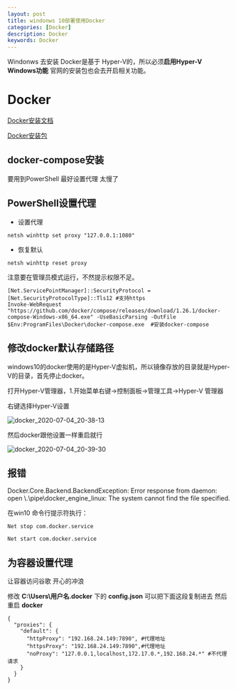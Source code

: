 ```yaml
---
layout: post
title: windonws 10部署使用Docker
categories: [Docker]
description: Docker
keywords: Docker
---
```


Windonws 去安装 Docker是基于 Hyper-V的，所以必须**启用Hyper-V Windows功能** 官网的安装包也会去开启相关功能。

# Docker

[Docker安装文档](https://docs.docker.com/compose/install/)

[Docker安装包](https://download.docker.com/win/stable/Docker%20Desktop%20Installer.exe)

## docker-compose安装

要用到PowerShell 最好设置代理 太慢了

## PowerShell设置代理

- 设置代理

```
netsh winhttp set proxy "127.0.0.1:1080" 
```

- 恢复默认

```
netsh winhttp reset proxy
```

注意要在管理员模式运行，不然提示权限不足。

```shell
[Net.ServicePointManager]::SecurityProtocol = [Net.SecurityProtocolType]::Tls12 #支持https
Invoke-WebRequest "https://github.com/docker/compose/releases/download/1.26.1/docker-compose-Windows-x86_64.exe" -UseBasicParsing -OutFile $Env:ProgramFiles\Docker\docker-compose.exe  #安装docker-compose
```

## 修改docker默认存储路径

windows10的docker使用的是Hyper-V虚拟机，所以镜像存放的目录就是Hyper-V的目录，首先停止docker。

打开Hyper-V管理器，1.开始菜单右键->控制面板->管理工具->Hyper-V 管理器

右键选择Hyper-V设置

![docker_2020-07-04_20-38-13](https://i.opsta.cn/docker/docker_2020-07-04_20-38-13.png)

然后docker跟他设置一样重启就行

![docker_2020-07-04_20-39-30](https://i.opsta.cn/docker/docker_2020-07-04_20-39-30.png)

## 报错

Docker.Core.Backend.BackendException:
Error response from daemon: open \\.\pipe\docker_engine_linux: The system cannot find the file specified.

在win10 命令行提示符执行：

```shell
Net stop com.docker.service

Net start com.docker.service
```

## 为容器设置代理

让容器访问谷歌 开心的冲浪 

修改 **C:\Users\用户名\.docker** 下的 **config.json**  可以把下面这段复制进去 然后重启 **docker**

```shell
{
  "proxies": {
    "default": {
      "httpProxy": "192.168.24.149:7890", #代理地址
      "httpsProxy": "192.168.24.149:7890",#代理地址
      "noProxy": "127.0.0.1,localhost,172.17.0.*,192.168.24.*" #不代理请求
    }
  }
}
```

